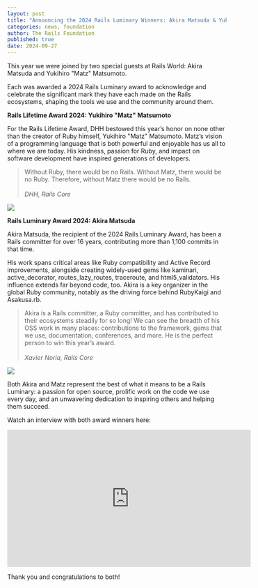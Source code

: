 ```yaml
---
layout: post
title: "Announcing the 2024 Rails Luminary Winners: Akira Matsuda & Yukihiro Matsumoto"
categories: news, foundation
author: The Rails Foundation
published: true
date: 2024-09-27
---
```


This year we were joined by two special guests at Rails World: Akira Matsuda and Yukihiro "Matz" Matsumoto. 

Each was awarded a 2024 Rails Luminary award to acknowledge and celebrate the significant mark they have each made on the Rails ecosystems, shaping the tools we use and the community around them.

**Rails Lifetime Award 2024: Yukihiro "Matz" Matsumoto**

For the Rails Lifetime Award, DHH bestowed this year’s honor on none other than the creator of Ruby himself, Yukihiro "Matz" Matsumoto. Matz’s vision of a programming language that is both powerful and enjoyable has us all to where we are today. His kindness, passion for Ruby, and impact on software development have inspired generations of developers.

>Without Ruby, there would be no Rails. Without Matz, there would be no Ruby. Therefore, without Matz there would be no Rails.
><br><br>*DHH, Rails Core*
>

<img src="/assets/images/RW24-Matz-Rails-Lifetime.jpg">

**Rails Luminary Award 2024: Akira Matsuda**

Akira Matsuda, the recipient of the 2024 Rails Luminary Award, has been a Rails committer for over 16 years, contributing more than 1,100 commits in that time. 

His work spans critical areas like Ruby compatibility and Active Record improvements, alongside creating widely-used gems like kaminari, active_decorator, routes_lazy_routes, traceroute, and html5_validators. His influence extends far beyond code, too. Akira is a key organizer in the global Ruby community, notably as the driving force behind RubyKaigi and Asakusa.rb.

>Akira is a Rails committer, a Ruby committer, and has contributed to their ecosystems steadily for so long! We can see the breadth of his OSS work in many places: contributions to the framework, gems that we use, documentation, conferences, and more. He is the perfect person to win this year’s award.
><br><br>*Xavier Noria, Rails Core*
>

<img src="/assets/images/RW24-Akira-Rails-Luminary.jpg">

Both Akira and Matz represent the best of what it means to be a Rails Luminary: a passion for open source, prolific work on the code we use every day, and an unwavering dedication to inspiring others and helping them succeed.

Watch an interview with both award winners here:

<iframe width="560" height="315" src="https://www.youtube.com/embed/gRSBBTA-AlY?si=RnYwKSUUv5TyTpVx" title="YouTube video player" frameborder="0" allow="accelerometer; autoplay; clipboard-write; encrypted-media; gyroscope; picture-in-picture; web-share" referrerpolicy="strict-origin-when-cross-origin" allowfullscreen></iframe>


Thank you and congratulations to both!


